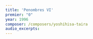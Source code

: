 ```yaml
---
title: 'Penombres VI'
premier: "0"
year: 1996
composer: /composers/yoshihisa-taira
audio_excerpts: 
---
```

